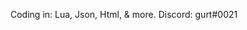 Coding in: Lua, Json, Html, & more. 
Discord: gurt#0021
<!---
gurt0021/gurt0021 is a ✨ special ✨ repository because its `README.md` (this file) appears on your GitHub profile.
You can click the Preview link to take a look at your changes.
--->
